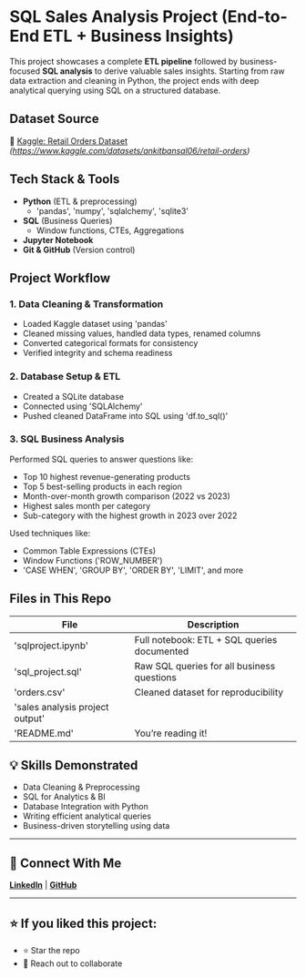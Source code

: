 # SQL Sales Analysis Project (End-to-End ETL + Business Insights)

This project showcases a complete **ETL pipeline** followed by business-focused **SQL analysis** to derive valuable sales insights. 
Starting from raw data extraction and cleaning in Python, the project ends with deep analytical querying using SQL on a structured database.



## Dataset Source

📂 [Kaggle: Retail Orders Dataset](https://www.kaggle.com/)  
*(https://www.kaggle.com/datasets/ankitbansal06/retail-orders)*



## Tech Stack & Tools

- **Python** (ETL & preprocessing)
  - 'pandas', 'numpy', 'sqlalchemy', 'sqlite3'
- **SQL** (Business Queries)
  - Window functions, CTEs, Aggregations
- **Jupyter Notebook**
- **Git & GitHub** (Version control)



## Project Workflow

### 1. Data Cleaning & Transformation
- Loaded Kaggle dataset using 'pandas'
- Cleaned missing values, handled data types, renamed columns
- Converted categorical formats for consistency
- Verified integrity and schema readiness

### 2. Database Setup & ETL
- Created a SQLite database
- Connected using 'SQLAlchemy'
- Pushed cleaned DataFrame into SQL using 'df.to_sql()'

### 3. SQL Business Analysis
Performed SQL queries to answer questions like:
- Top 10 highest revenue-generating products
- Top 5 best-selling products in each region
- Month-over-month growth comparison (2022 vs 2023)
- Highest sales month per category
- Sub-category with the highest growth in 2023 over 2022

Used techniques like:
- Common Table Expressions (CTEs)
- Window Functions ('ROW_NUMBER')
- 'CASE WHEN', 'GROUP BY', 'ORDER BY', 'LIMIT', and more



## Files in This Repo

|         File                     |                  Description                |
|----------------------------------|---------------------------------------------|
|  'sqlproject.ipynb'              | Full notebook: ETL + SQL queries documented |
|  'sql_project.sql'               | Raw SQL queries for all business questions  |
|  'orders.csv'                    | Cleaned dataset for reproducibility         |
|  'sales analysis project output' |
|  'README.md'                     | You’re reading it!                          |



## 💡 Skills Demonstrated

- Data Cleaning & Preprocessing
- SQL for Analytics & BI
- Database Integration with Python
- Writing efficient analytical queries
- Business-driven storytelling using data

---

## 🔗 Connect With Me

**[LinkedIn](https://linkedin.com/in/diyamenghani007)** | **[GitHub](https://github.com/diyamenghani007)**

---

## ⭐ If you liked this project:
- ⭐ Star the repo  
- 📩 Reach out to collaborate


